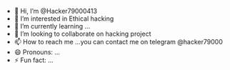 - 👋 Hi, I’m @Hacker79000413
- 👀 I’m interested in Ethical hacking
- 🌱 I’m currently learning ...
- 💞️ I’m looking to collaborate on hacking project
- 📫 How to reach me ...you can contact me on telegram @hacker79000
- 😄 Pronouns: ...
- ⚡ Fun fact: ...

<!---
Hacker79000413/Hacker79000413 is a ✨ special ✨ repository because its `README.md` (this file) appears on your GitHub profile.
You can click the Preview link to take a look at your changes.
--->
